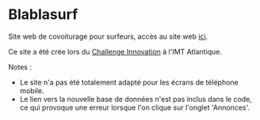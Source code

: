# Blablasurf
<p>Site web de covoiturage pour surfeurs, accès au site web <a href="http://blablasurf.dx.am">ici</a>.</p>
<p>Ce site a été crée lors du <a href="https://www.imt-atlantique.fr/fr/node/662">Challenge Innovation</a> à l'IMT Atlantique.</p> 
<p>Notes :
<ul>
<li>Le site n'a pas été totalement adapté pour les écrans de téléphone mobile.
<li>Le lien vers la nouvelle base de données n'est pas inclus dans le code, ce qui provoque une erreur lorsque l'on clique sur l'onglet 'Annonces'.
</ul>
</p> 
